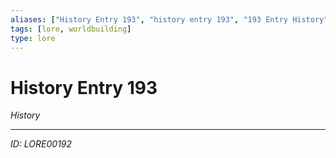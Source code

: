 ```yaml
---
aliases: ["History Entry 193", "history entry 193", "193 Entry History"]
tags: [lore, worldbuilding]
type: lore
---
```


# History Entry 193

*History*

---
*ID: LORE00192*